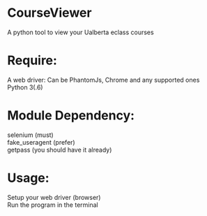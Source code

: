 # CourseViewer
A python tool to view your Ualberta eclass courses  

# Require:
A web driver: Can be PhantomJs, Chrome and any supported ones  
Python 3(.6)  

# Module Dependency:
selenium (must)  
fake_useragent (prefer)  
getpass (you should have it already)  

# Usage:
Setup your web driver (browser)  
Run the program in the terminal  
